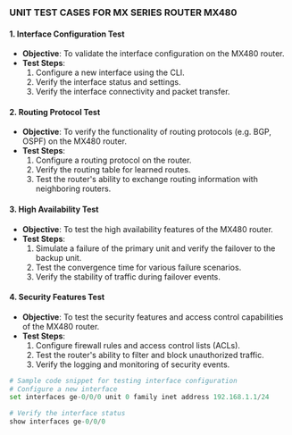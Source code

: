 

### UNIT TEST CASES FOR MX SERIES ROUTER MX480

#### 1. Interface Configuration Test
- **Objective**: To validate the interface configuration on the MX480 router.
- **Test Steps**:
  1. Configure a new interface using the CLI.
  2. Verify the interface status and settings.
  3. Verify the interface connectivity and packet transfer.

#### 2. Routing Protocol Test
- **Objective**: To verify the functionality of routing protocols (e.g. BGP, OSPF) on the MX480 router.
- **Test Steps**:
  1. Configure a routing protocol on the router.
  2. Verify the routing table for learned routes.
  3. Test the router's ability to exchange routing information with neighboring routers.

#### 3. High Availability Test
- **Objective**: To test the high availability features of the MX480 router.
- **Test Steps**:
  1. Simulate a failure of the primary unit and verify the failover to the backup unit.
  2. Test the convergence time for various failure scenarios.
  3. Verify the stability of traffic during failover events.

#### 4. Security Features Test
- **Objective**: To test the security features and access control capabilities of the MX480 router.
- **Test Steps**:
  1. Configure firewall rules and access control lists (ACLs).
  2. Test the router's ability to filter and block unauthorized traffic.
  3. Verify the logging and monitoring of security events.

```python
# Sample code snippet for testing interface configuration
# Configure a new interface
set interfaces ge-0/0/0 unit 0 family inet address 192.168.1.1/24

# Verify the interface status
show interfaces ge-0/0/0
```